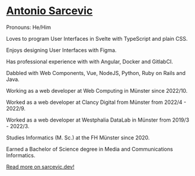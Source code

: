 # [Antonio Sarcevic](https://www.sarcevic.dev/)

Pronouns: He/Him

Loves to program User Interfaces in Svelte with TypeScript and plain CSS.

Enjoys designing User Interfaces with Figma.

Has professional experience with with Angular, Docker and GitlabCI.

Dabbled with Web Components, Vue, NodeJS, Python, Ruby on Rails and Java.

Working as a web developer at Web Computing in Münster since 2022/10.

Worked as a web developer at Clancy Digital from Münster from 2022/4 - 2022/9.

Worked as a web developer at Westphalia DataLab in Münster from 2019/3 - 2022/3.

Studies Informatics (M. Sc.) at the FH Münster since 2020.

Earned a Bachelor of Science degree in Media and Communications Informatics. 

[Read more on sarcevic.dev!](https://www.sarcevic.dev/)
